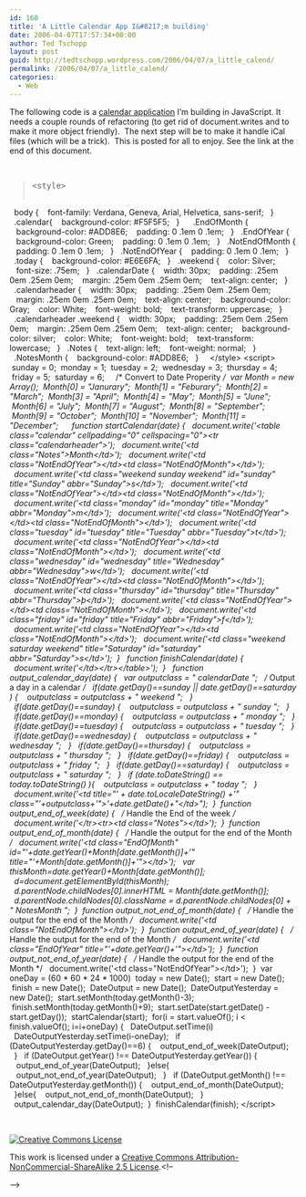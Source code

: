 ```yaml
---
id: 160
title: 'A Little Calendar App I&#8217;m building'
date: 2006-04-07T17:57:34+00:00
author: Ted Tschopp
layout: post
guid: http://tedtschopp.wordpress.com/2006/04/07/a_little_calend/
permalink: /2006/04/07/a_little_calend/
categories:
  - Web
---
```

The following code is a [calendar application](http://www.tschopp.net/date_time_testing.html) I’m building in JavaScript. It needs a couple rounds of refactoring (to get rid of document.writes and to make it more object friendly).  The next step will be to make it handle iCal files (which will be a trick).  This is posted for all to enjoy. See the link at the end of this document.

&nbsp;

> <pre>&lt;style&gt;
  body {
   font-family: Verdana, Geneva, Arial, Helvetica, sans-serif;
  }
  .calendar{
   background-color: #F5F5F5;
  }
  
  .EndOfMonth {
   background-color: #ADD8E6;
   padding: 0 .1em 0 .1em;
  }
  .EndOfYear {
   background-color: Green;
   padding: 0 .1em 0 .1em;
  }
  .NotEndOfMonth {
   padding: 0 .1em 0 .1em;
  }
  .NotEndOfYear {
   padding: 0 .1em 0 .1em;
  }
  .today {
   background-color: #E6E6FA;
  }
  .weekend {
   color: Silver;
   font-size: .75em;
  }
  .calendarDate {
   width: 30px;
   padding: .25em 0em .25em 0em;
   margin: .25em 0em .25em 0em;
   text-align: center;
  }
  .calendarheader {
   width: 30px;
   padding: .25em 0em .25em 0em;
   margin: .25em 0em .25em 0em;
   text-align: center;
   background-color: Gray;
   color: White;
   font-weight: bold;
   text-transform: uppercase;
  }
  .calendarheader .weekend {
   width: 30px;
   padding: .25em 0em .25em 0em;
   margin: .25em 0em .25em 0em;
   text-align: center;
   background-color: silver;
   color: White;
   font-weight: bold;
   text-transform: lowercase;
  }
  .Notes {
   text-align: left;
   font-weight: normal;
  }
  .NotesMonth {
   background-color: #ADD8E6;
  }
  
 &lt;/style&gt;
&lt;script&gt;
 sunday = 0;
 monday = 1;
 tuesday = 2;
 wednesday = 3;
 thursday = 4;
 friday = 5;
 saturday = 6; 
 
 /* Convert to Date Properity */
 var Month = new Array();
 Month[0] = "Janurary";
 Month[1] = "Feburary";
 Month[2] = "March";
 Month[3] = "April";
 Month[4] = "May";
 Month[5] = "June";
 Month[6] = "July";
 Month[7] = "August";
 Month[8] = "September";
 Month[9] = "October";
 Month[10] = "November";
 Month[11] = "December";
 
 
 function startCalendar(date) {
  document.write('&lt;table class="calendar" cellpadding="0" cellspacing="0"&gt;&lt;tr class="calendarheader"&gt;');
  document.write('&lt;td class="Notes"&gt;Month&lt;/td&gt;');
  document.write('&lt;td class="NotEndOfYear"&gt;&lt;/td&gt;&lt;td class="NotEndOfMonth"&gt;&lt;/td&gt;');
  document.write('&lt;td class="weekend sunday weekend" id="sunday" title="Sunday" abbr="Sunday"&gt;s&lt;/td&gt;');
  document.write('&lt;td class="NotEndOfYear"&gt;&lt;/td&gt;&lt;td class="NotEndOfMonth"&gt;&lt;/td&gt;');
  document.write('&lt;td class="monday" id="monday" title="Monday" abbr="Monday"&gt;m&lt;/td&gt;');
  document.write('&lt;td class="NotEndOfYear"&gt;&lt;/td&gt;&lt;td class="NotEndOfMonth"&gt;&lt;/td&gt;');
  document.write('&lt;td class="tuesday" id="tuesday" title="Tuesday" abbr="Tuesday"&gt;t&lt;/td&gt;');
  document.write('&lt;td class="NotEndOfYear"&gt;&lt;/td&gt;&lt;td class="NotEndOfMonth"&gt;&lt;/td&gt;');
  document.write('&lt;td class="wednesday" id="wednesday" title="Wednesday" abbr="Wednesday"&gt;w&lt;/td&gt;');
  document.write('&lt;td class="NotEndOfYear"&gt;&lt;/td&gt;&lt;td class="NotEndOfMonth"&gt;&lt;/td&gt;');
  document.write('&lt;td class="thursday" id="thursday" title="Thursday" abbr="Thursday"&gt;&thorn;&lt;/td&gt;');
  document.write('&lt;td class="NotEndOfYear"&gt;&lt;/td&gt;&lt;td class="NotEndOfMonth"&gt;&lt;/td&gt;');
  document.write('&lt;td class="friday" id="friday" title="Friday" abbr="Friday"&gt;f&lt;/td&gt;');
  document.write('&lt;td class="NotEndOfYear"&gt;&lt;/td&gt;&lt;td class="NotEndOfMonth"&gt;&lt;/td&gt;');
  document.write('&lt;td class="weekend saturday weekend" title="Saturday" id="saturday" abbr="Saturday"&gt;s&lt;/td&gt;');
 } 
 function finishCalendar(date) {
  document.write('&lt;/td&gt;&lt;/tr&gt;&lt;/table&gt;');
 } 
 function output_calendar_day(date) {
  var outputclass = " calendarDate ";
  /* Output a day in a calendar */
  if(date.getDay()==sunday || date.getDay()==saturday ) {
   outputclass = outputclass + " weekend ";
  }
  if(date.getDay()==sunday) {
   outputclass = outputclass + " sunday ";
  }
  if(date.getDay()==monday) {
   outputclass = outputclass + " monday ";
  }
  if(date.getDay()==tuesday) {
   outputclass = outputclass + " tuesday ";
  }
  if(date.getDay()==wednesday) {
   outputclass = outputclass + " wednesday ";
  }
  if(date.getDay()==thursday) {
   outputclass = outputclass + " thursday ";
  }
  if(date.getDay()==friday) {
   outputclass = outputclass + " friday ";
  }
  if(date.getDay()==saturday) {
   outputclass = outputclass + " saturday ";
  }
  if (date.toDateString() == today.toDateString() ){
   outputclass = outputclass + " today ";
  }
  document.write('&lt;td title="' + date.toLocaleDateString() +'" class="'+outputclass+'"&gt;'+date.getDate()+"&lt;/td&gt;");
 }
 function output_end_of_week(date) {
  /* Handle the End of the week */
  document.write('&lt;/tr&gt;&lt;tr&gt;&lt;td class="Notes"&gt;&lt;/td&gt;');
 }
 function output_end_of_month(date) {
  /* Handle the output for the end of the Month */
  document.write('&lt;td class="EndOfMonth" id="'+date.getYear()+Month[date.getMonth()]+'" title="'+Month[date.getMonth()]+'"&gt;&lt;/td&gt;');
  var thisMonth=date.getYear()+Month[date.getMonth()];
  d=document.getElementById(thisMonth);
  d.parentNode.childNodes[0].innerHTML = Month[date.getMonth()];
  d.parentNode.childNodes[0].className = d.parentNode.childNodes[0] + " NotesMonth ";
 }
 function output_not_end_of_month(date) {
  /* Handle the output for the end of the Month */
  document.write('&lt;td class="NotEndOfMonth"&gt;&lt;/td&gt;');
 }
 function output_end_of_year(date) {
  /* Handle the output for the end of the Month */
  document.write('&lt;td class="EndOfYear" title="'+date.getYear()+'"&gt;&lt;/td&gt;');
 }
 function output_not_end_of_year(date) {
  /* Handle the output for the end of the Month */
  document.write('&lt;td class="NotEndOfYear"&gt;&lt;/td&gt;');
 }
 var oneDay = (60 * 60 * 24 * 1000)
 today = new Date();
 start = new Date();
 finish = new Date();
 DateOutput = new Date();
 DateOutputYesterday = new Date();
 start.setMonth(today.getMonth()-3);
 finish.setMonth(today.getMonth()+9);
 start.setDate(start.getDate() - start.getDay());
 startCalendar(start);
 for(i = start.valueOf(); i &lt; finish.valueOf(); i=i+oneDay) {
  DateOutput.setTime(i)
  DateOutputYesterday.setTime(i-oneDay);
  if (DateOutputYesterday.getDay()==6) {
   output_end_of_week(DateOutput);  
  }
  if (DateOutput.getYear() !== DateOutputYesterday.getYear()) {
   output_end_of_year(DateOutput);
  }else{
   output_not_end_of_year(DateOutput);
  }
  if (DateOutput.getMonth() !== DateOutputYesterday.getMonth()) {
   output_end_of_month(DateOutput);
  }else{
   output_not_end_of_month(DateOutput);
  }
  output_calendar_day(DateOutput);
 }
 finishCalendar(finish);
&lt;/script&gt;</pre>

&nbsp;

<!--Creative Commons License-->

<a href="http://creativecommons.org/licenses/by-nc-sa/2.5/" rel="license"><img alt="Creative Commons License" border="0" /></a>
  
This work is licensed under a <a href="http://creativecommons.org/licenses/by-nc-sa/2.5/" rel="license">Creative Commons Attribution-NonCommercial-ShareAlike 2.5 License</a>.<!--/Creative Commons License--><!&#8211;

&#8211;>